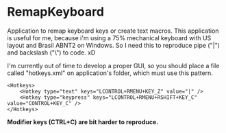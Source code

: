 # RemapKeyboard
Application to remap keyboard keys or create text macros.
This application is useful for me, because i'm using a 75% mechanical keyboard with US layout and Brasil ABNT2 on Windows. So I need this to reproduce pipe ("|") and backslash ("\\") to code. xD

I'm currently out of time to develop a proper GUI, so you should place a file called "hotkeys.xml" on application's folder, which must use this pattern.
```
<Hotkeys>
	<Hotkey type="text" keys="LCONTROL+RMENU+KEY_Z" value="|" />
	<Hotkey type="keypress" keys="LCONTROL+RMENU+RSHIFT+KEY_C" value="CONTROL+KEY_C" />
</Hotkeys>
```
**Modifier keys (CTRL+C) are bit harder to reproduce.**
